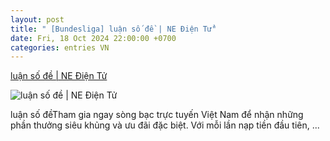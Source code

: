 ```yaml
---
layout: post
title: " [Bundesliga] luận số đề | NE Điện Tử"
date: Fri, 18 Oct 2024 22:00:00 +0700
categories: entries VN
---
```

[luận số đề | NE Điện Tử](https://tietkiemnangluong.com.vn/k%C3%AAt-qu%E1%BA%A3-bundesliga.aspx)

![luận số đề | NE Điện Tử](https://tietkiemnangluong.com.vn/k%C3%AAt-qu%E1%BA%A3-bundesliga.aspx?w=800&mode=crop)

luận số đềTham gia ngay sòng bạc trực tuyến Việt Nam để nhận những phần thưởng siêu khủng và ưu đãi đặc biệt. Với mỗi lần nạp tiền đầu tiên, ...

